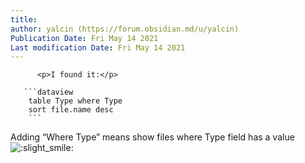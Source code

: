 ```yaml
---
title:
author: yalcin (https://forum.obsidian.md/u/yalcin)
Publication Date: Fri May 14 2021
Last modification Date: Fri May 14 2021
---
```



          <p>I found it:</p>
<pre><code>   ```dataview
    table Type where Type
    sort file.name desc
    ```
</code></pre>
<p>Adding &#x201C;Where Type&#x201D; means show files where Type field has a value <img src="https://forum.obsidian.md/images/emoji/apple/slight_smile.png?v=9" title=":slight_smile:" class="emoji" alt=":slight_smile:"></p>
        
